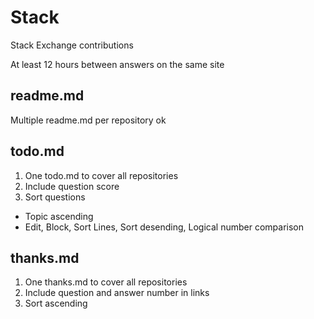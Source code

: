 Stack
============================
Stack Exchange contributions

At least 12 hours between answers on the same site

readme.md
------------------------------------
Multiple readme.md per repository ok

todo.md
----------------------------------------
1. One todo.md to cover all repositories
2. Include question score
3. Sort questions
  - Topic ascending
  - Edit, Block, Sort Lines, Sort desending, Logical number comparison

thanks.md
------------------------------------------
1. One thanks.md to cover all repositories
2. Include question and answer number in links
3. Sort ascending
